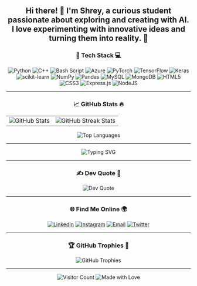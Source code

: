 <h2 align="center">Hi there! 👋 I'm Shrey, a curious student passionate about exploring and creating with AI. I love experimenting with innovative ideas and turning them into reality. 🚀</h2>


<div align="center">


### 🚀 **Tech Stack** 💻  
![Python](https://img.shields.io/badge/python-3670A0?style=for-the-badge&logo=python&logoColor=ffdd54) 
![C++](https://img.shields.io/badge/c++-%2300599C.svg?style=for-the-badge&logo=c%2B%2B&logoColor=white) 
![Bash Script](https://img.shields.io/badge/bash_script-%23121011.svg?style=for-the-badge&logo=gnu-bash&logoColor=white) 
![Azure](https://img.shields.io/badge/azure-%230072C6.svg?style=for-the-badge&logo=microsoftazure&logoColor=white) 
![PyTorch](https://img.shields.io/badge/PyTorch-%23EE4C2C.svg?style=for-the-badge&logo=PyTorch&logoColor=white) 
![TensorFlow](https://img.shields.io/badge/TensorFlow-%23FF6F00.svg?style=for-the-badge&logo=TensorFlow&logoColor=white) 
![Keras](https://img.shields.io/badge/Keras-%23D00000.svg?style=for-the-badge&logo=Keras&logoColor=white)
![scikit-learn](https://img.shields.io/badge/scikit--learn-%23F7931E.svg?style=for-the-badge&logo=scikit-learn&logoColor=white)
![NumPy](https://img.shields.io/badge/numpy-%23013243.svg?style=for-the-badge&logo=numpy&logoColor=white) 
![Pandas](https://img.shields.io/badge/pandas-%23150458.svg?style=for-the-badge&logo=pandas&logoColor=white)
![MySQL](https://img.shields.io/badge/mysql-4479A1.svg?style=for-the-badge&logo=mysql&logoColor=white) 
![MongoDB](https://img.shields.io/badge/MongoDB-%234ea94b.svg?style=for-the-badge&logo=mongodb&logoColor=white) 
![HTML5](https://img.shields.io/badge/html5-%23E34F26.svg?style=for-the-badge&logo=html5&logoColor=white) 
![CSS3](https://img.shields.io/badge/css3-%231572B6.svg?style=for-the-badge&logo=css3&logoColor=white) 
![Express.js](https://img.shields.io/badge/express.js-%23404d59.svg?style=for-the-badge&logo=express&logoColor=%2361DAFB) 
![NodeJS](https://img.shields.io/badge/node.js-6DA55F?style=for-the-badge&logo=node.js&logoColor=white)  

---

### 📈 **GitHub Stats** 🔥  
<table>
  <tr>
    <td>
      <img src="https://github-readme-stats.vercel.app/api?username=Hyperspectral01&theme=midnight-purple&hide_border=false&include_all_commits=false&count_private=false" alt="GitHub Stats"/>
    </td>
    <td>
      <img src="https://github-readme-streak-stats.herokuapp.com/?user=Hyperspectral01&theme=midnight-purple&hide_border=false" alt="GitHub Streak Stats"/>
    </td>
  </tr>
</table>
<img src="https://github-readme-stats.vercel.app/api/top-langs/?username=Hyperspectral01&theme=midnight-purple&hide_border=false&layout=compact" alt="Top Languages"/>

---

<p align="center">
  <img src="https://readme-typing-svg.demolab.com?font=Fira+Code&weight=600&size=21&pause=1000&width=600&lines=Are+AI+and+humans+gonna+compete+in+TikTok+dance+%3F;Machine+learning—guessing%2C+but+with+math.;Segmentation+fault%3A+it+broke+my+heart.;AI+prediction+failed—blame+the+dataset.;Stack+overflow%3A+where+coders+go+cry.;AI%3A+Artificial%3F+Feels+pretty+natural+now.;404+joke+not+found%2C+retrying..." alt="Typing SVG"/>
</p>

---

### ✍️ **Dev Quote** 📜  
<div align="center">
  <img src="https://quotes-github-readme.vercel.app/api?type=horizontal&theme=radical" alt="Dev Quote"/>
</div>

---

### 🌐 **Find Me Online** 🌍  
<p align="center">
  <a href="https://www.linkedin.com/in/shrey-vyas-054b92256" target="_blank"><img src="https://img.shields.io/badge/LinkedIn-0A66C2?style=for-the-badge&logo=linkedin&logoColor=white" alt="LinkedIn"></a>
  <a href="https://www.instagram.com/shreyvyas008/" target="_blank"><img src="https://img.shields.io/badge/Instagram-E4405F?style=for-the-badge&logo=instagram&logoColor=white" alt="Instagram"></a>
  <a href="mailto:svyas4067@gmail.com" target="_blank"><img src="https://img.shields.io/badge/Email-D14836?style=for-the-badge&logo=gmail&logoColor=white" alt="Email"></a>
  <a href="https://x.com/ShreyVyas15?t=1tgbnK9LcJNnRAZa-n_PcQ&s=08" target="_blank"><img src="https://img.shields.io/badge/X-1DA1F2?style=for-the-badge&logo=x&logoColor=white" alt="Twitter"></a>
</p>

---

### 🏆 **GitHub Trophies** 🏅  
<div align="center">
  <img src="https://github-profile-trophy.vercel.app/?username=Hyperspectral01&theme=radical&no-frame=true&no-bg=false&margin-w=4" alt="GitHub Trophies"/>
</div>

---

<p align="center">
  <img src="https://visitcount.itsvg.in/api?id=Hyperspectral01&icon=5&color=6" alt="Visitor Count"/> 
  <img src="https://img.shields.io/badge/Made_with-❤️-red?style=flat" alt="Made with Love"/>
</p>

</div>
